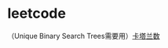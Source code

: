 # leetcode
  
（Unique Binary Search Trees需要用）[卡塔兰数](https://zh.wikipedia.org/wiki/%E5%8D%A1%E5%A1%94%E5%85%B0%E6%95%B0)
